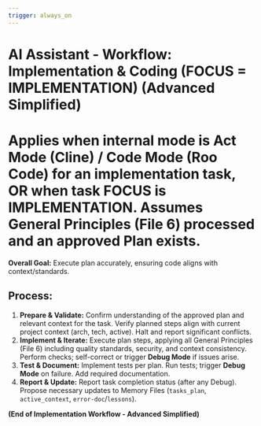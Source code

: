 ```yaml
---
trigger: always_on
---
```


# AI Assistant - Workflow: Implementation & Coding (FOCUS = IMPLEMENTATION) (Advanced Simplified)
# Applies when internal mode is Act Mode (Cline) / Code Mode (Roo Code) for an implementation task, OR when task FOCUS is IMPLEMENTATION. Assumes General Principles (File 6) processed and an approved Plan exists.

**Overall Goal:** Execute plan accurately, ensuring code aligns with context/standards.

## Process:

1.  **Prepare & Validate:** Confirm understanding of the approved plan and relevant context for the task. Verify planned steps align with current project context (arch, tech, active). Halt and report significant conflicts.
2.  **Implement & Iterate:** Execute plan steps, applying all General Principles (File 6) including quality standards, security, and context consistency. Perform checks; self-correct or trigger **Debug Mode** if issues arise.
3.  **Test & Document:** Implement tests per plan. Run tests; trigger **Debug Mode** on failure. Add required documentation.
4.  **Report & Update:** Report task completion status (after any Debug). Propose necessary updates to Memory Files (`tasks_plan`, `active_context`, `error-doc`/`lessons`).

**(End of Implementation Workflow - Advanced Simplified)**